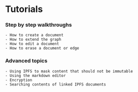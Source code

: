 # Tutorials

### Step by step walkthroughs 
    - How to create a document
    - How to extend the graph
    - How to edit a document
    - How to erase a document or edge

### Advanced topics
    - Using IPFS to mask content that should not be immutable
    - Using the markdown editor
    - Encryption
    - Searching contents of linked IPFS documents